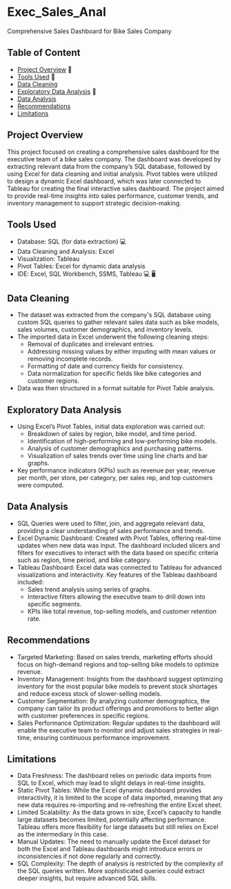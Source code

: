# Exec_Sales_Anal
Comprehensive Sales Dashboard for Bike Sales Company

## Table of Content
- [Project Overview](#project-overview) 📑
- [Tools Used](#tools-used) 🧰
- [Data Cleaning](#data-cleaning) 
- [Exploratory Data Analysis](#exploratory-data-analysis) 📖
- [Data Analysis](#data-analysis)
- [Recommendations](#recommendations)
- [Limitations](#limitations)

## Project Overview
This project focused on creating a comprehensive sales dashboard for the executive team of a bike sales company. The dashboard was developed by extracting relevant data from the company’s SQL database, followed by using Excel for data cleaning and initial analysis. Pivot tables were utilized to design a dynamic Excel dashboard, which was later connected to Tableau for creating the final interactive sales dashboard. The project aimed to provide real-time insights into sales performance, customer trends, and inventory management to support strategic decision-making.

## Tools Used
- Database: SQL (for data extraction) 💻
- Data Cleaning and Analysis: Excel
- Visualization: Tableau 
- Pivot Tables: Excel for dynamic data analysis
- IDE: Excel, SQL Workbench, SSMS, Tableau 💻 🖥️

## Data Cleaning
- The dataset was extracted from the company's SQL database using custom SQL queries to gather relevant sales data such as bike models, sales volumes, customer demographics, and inventory levels.
- The imported data in Excel underwent the following cleaning steps:
  - Removal of duplicates and irrelevant entries.
  - Addressing missing values by either imputing with mean values or removing incomplete records.
  - Formatting of date and currency fields for consistency.
  - Data normalization for specific fields like bike categories and customer regions.
- Data was then structured in a format suitable for Pivot Table analysis.

## Exploratory Data Analysis 
- Using Excel’s Pivot Tables, initial data exploration was carried out:
  - Breakdown of sales by region, bike model, and time period.
  - Identification of high-performing and low-performing bike models.
  - Analysis of customer demographics and purchasing patterns.
  - Visualization of sales trends over time using line charts and bar graphs.
- Key performance indicators (KPIs) such as revenue per year, revenue per month, per store, per category, per sales rep, and top customers were computed.

## Data Analysis
- SQL Queries were used to filter, join, and aggregate relevant data, providing a clear understanding of sales performance and trends.
- Excel Dynamic Dashboard: Created with Pivot Tables, offering real-time updates when new data was input. The dashboard included slicers and filters for executives to interact with the data based on specific criteria such as region, time period, and bike category.
- Tableau Dashboard: Excel data was connected to Tableau for advanced visualizations and interactivity. Key features of the Tableau dashboard included:
  - Sales trend analysis using series of graphs.
  - Interactive filters allowing the executive team to drill down into specific segments.
  - KPIs like total revenue, top-selling models, and customer retention rate.

## Recommendations
- Targeted Marketing: Based on sales trends, marketing efforts should focus on high-demand regions and top-selling bike models to optimize revenue.
- Inventory Management: Insights from the dashboard suggest optimizing inventory for the most popular bike models to prevent stock shortages and reduce excess stock of slower-selling models.
- Customer Segmentation: By analyzing customer demographics, the company can tailor its product offerings and promotions to better align with customer preferences in specific regions.
- Sales Performance Optimization: Regular updates to the dashboard will enable the executive team to monitor and adjust sales strategies in real-time, ensuring continuous performance improvement.

## Limitations
- Data Freshness: The dashboard relies on periodic data imports from SQL to Excel, which may lead to slight delays in real-time insights.
- Static Pivot Tables: While the Excel dynamic dashboard provides interactivity, it is limited to the scope of data imported, meaning that any new data requires re-importing and re-refreshing the entire Excel sheet.
- Limited Scalability: As the data grows in size, Excel’s capacity to handle large datasets becomes limited, potentially affecting performance. Tableau offers more flexibility for large datasets but still relies on Excel as the intermediary in this case.
- Manual Updates: The need to manually update the Excel dataset for both the Excel and Tableau dashboards might introduce errors or inconsistencies if not done regularly and correctly.
- SQL Complexity: The depth of analysis is restricted by the complexity of the SQL queries written. More sophisticated queries could extract deeper insights, but require advanced SQL skills.

